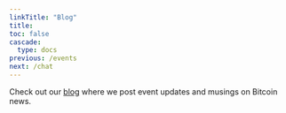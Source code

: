 ```yaml
---
linkTitle: "Blog"
title: 
toc: false
cascade:
  type: docs
previous: /events
next: /chat
---
```


Check out our [blog](https://blog.sdbitcoiners.com) where we post event updates and musings on Bitcoin news.

